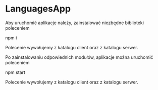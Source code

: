 # LanguagesApp

Aby uruchomić aplikacje należy, zainstalować niezbędne biblioteki poleceniem

npm i

Polecenie wywołujemy z katalogu client oraz z katalogu serwer.

Po zainstalowaniu odpowiednich modułów, aplikacje można uruchomić poleceniem

npm start

Polecenie wywołujemy z katalogu client oraz z katalogu serwer.
